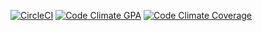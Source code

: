 [![CircleCI](https://circleci.com/gh/ksylvest/playground.svg?style=svg)](https://circleci.com/gh/ksylvest/playground)
[![Code Climate GPA](https://codeclimate.com/github/ksylvest/playground/badges/gpa.svg)](https://codeclimate.com/github/ksylvest/playground)
[![Code Climate Coverage](https://codeclimate.com/github/ksylvest/playground/badges/coverage.svg)](https://codeclimate.com/github/ksylvest/playground/coverage)
